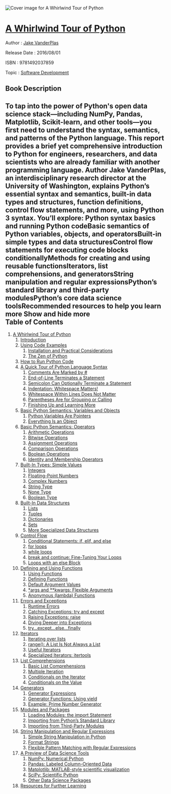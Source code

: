 ![Cover image for A Whirlwind Tour of Python](https://imgdetail.ebookreading.net/cover/cover/software_development/EB9781492037859.jpg)

[A Whirlwind Tour of Python](https://ebookreading.net/view/book/A+Whirlwind+Tour+of+Python-EB9781492037859_1.html "A Whirlwind Tour of Python")
====================================================================================================================

Author : [Jake VanderPlas](https://ebookreading.net/search/author/Jake+VanderPlas)

Release Date : 2016/08/01

ISBN : 9781492037859

Topic : [Software Development](https://ebookreading.net/search/category/software-development)

Book Description
-----------------

 To tap into the power of Python's open data science stack—including NumPy, Pandas, Matplotlib, Scikit-learn, and other tools—you first need to understand the syntax, semantics, and patterns of the Python language. This report provides a brief yet comprehensive introduction to Python for engineers, researchers, and data scientists who are already familiar with another programming language.
Author Jake VanderPlas, an interdisciplinary research director at the University of Washington, explains Python’s essential syntax and semantics, built-in data types and structures, function definitions, control flow statements, and more, using Python 3 syntax.
You’ll explore:
Python syntax basics and running Python codeBasic semantics of Python variables, objects, and operatorsBuilt-in simple types and data structuresControl flow statements for executing code blocks conditionallyMethods for creating and using reusable functionsIterators, list comprehensions, and generatorsString manipulation and regular expressionsPython’s standard library and third-party modulesPython’s core data science toolsRecommended resources to help you learn more        Show and hide more                
Table of Contents
-----------------

1. [A Whirlwind Tour of Python](https://ebookreading.net/view/book/A+Whirlwind+Tour+of+Python-EB9781492037859_5.html#idm140390473117216)
    1. [Introduction](https://ebookreading.net/view/book/A+Whirlwind+Tour+of+Python-EB9781492037859_5.html#introduction)
    1. [Using Code Examples](https://ebookreading.net/view/book/A+Whirlwind+Tour+of+Python-EB9781492037859_5.html#idm140390473022448)
        1. [Installation and Practical Considerations](https://ebookreading.net/view/book/A+Whirlwind+Tour+of+Python-EB9781492037859_5.html#installation-and-pr)
        1. [The Zen of Python](https://ebookreading.net/view/book/A+Whirlwind+Tour+of+Python-EB9781492037859_5.html#the-zen-of-python)
    1. [How to Run Python Code](https://ebookreading.net/view/book/A+Whirlwind+Tour+of+Python-EB9781492037859_5.html#how-to-run-python-c)
    1. [A Quick Tour of Python Language Syntax](https://ebookreading.net/view/book/A+Whirlwind+Tour+of+Python-EB9781492037859_5.html#a-quick-tour-of-pyt)
        1. [Comments Are Marked by #](https://ebookreading.net/view/book/A+Whirlwind+Tour+of+Python-EB9781492037859_5.html#comments-are-marked)
        1. [End-of-Line Terminates a Statement](https://ebookreading.net/view/book/A+Whirlwind+Tour+of+Python-EB9781492037859_5.html#end-of-line-termina)
        1. [Semicolon Can Optionally Terminate a Statement](https://ebookreading.net/view/book/A+Whirlwind+Tour+of+Python-EB9781492037859_5.html#semicolon-can-optio)
        1. [Indentation: Whitespace Matters!](https://ebookreading.net/view/book/A+Whirlwind+Tour+of+Python-EB9781492037859_5.html#indentation-whitesp)
        1. [Whitespace Within Lines Does Not Matter](https://ebookreading.net/view/book/A+Whirlwind+Tour+of+Python-EB9781492037859_5.html#whitespace-within-l)
        1. [Parentheses Are for Grouping or Calling](https://ebookreading.net/view/book/A+Whirlwind+Tour+of+Python-EB9781492037859_5.html#parentheses-are-for)
        1. [Finishing Up and Learning More](https://ebookreading.net/view/book/A+Whirlwind+Tour+of+Python-EB9781492037859_5.html#finishing-up-and-le)
    1. [Basic Python Semantics: Variables and Objects](https://ebookreading.net/view/book/A+Whirlwind+Tour+of+Python-EB9781492037859_5.html#basic-python-semant)
        1. [Python Variables Are Pointers](https://ebookreading.net/view/book/A+Whirlwind+Tour+of+Python-EB9781492037859_5.html#python-variables-ar)
        1. [Everything Is an Object](https://ebookreading.net/view/book/A+Whirlwind+Tour+of+Python-EB9781492037859_5.html#everything-is-an-ob)
    1. [Basic Python Semantics: Operators](https://ebookreading.net/view/book/A+Whirlwind+Tour+of+Python-EB9781492037859_5.html#basic-python-semant)
        1. [Arithmetic Operations](https://ebookreading.net/view/book/A+Whirlwind+Tour+of+Python-EB9781492037859_5.html#arithmetic-operatio)
        1. [Bitwise Operations](https://ebookreading.net/view/book/A+Whirlwind+Tour+of+Python-EB9781492037859_5.html#bitwise-operations)
        1. [Assignment Operations](https://ebookreading.net/view/book/A+Whirlwind+Tour+of+Python-EB9781492037859_5.html#assignment-operatio)
        1. [Comparison Operations](https://ebookreading.net/view/book/A+Whirlwind+Tour+of+Python-EB9781492037859_5.html#comparison-operatio)
        1. [Boolean Operations](https://ebookreading.net/view/book/A+Whirlwind+Tour+of+Python-EB9781492037859_5.html#boolean-operations)
        1. [Identity and Membership Operators](https://ebookreading.net/view/book/A+Whirlwind+Tour+of+Python-EB9781492037859_5.html#identity-and-member)
    1. [Built-In Types: Simple Values](https://ebookreading.net/view/book/A+Whirlwind+Tour+of+Python-EB9781492037859_5.html#built-in-types-simp)
        1. [Integers](https://ebookreading.net/view/book/A+Whirlwind+Tour+of+Python-EB9781492037859_5.html#integers)
        1. [Floating-Point Numbers](https://ebookreading.net/view/book/A+Whirlwind+Tour+of+Python-EB9781492037859_5.html#floating-point-numb)
        1. [Complex Numbers](https://ebookreading.net/view/book/A+Whirlwind+Tour+of+Python-EB9781492037859_5.html#complex-numbers)
        1. [String Type](https://ebookreading.net/view/book/A+Whirlwind+Tour+of+Python-EB9781492037859_5.html#string-type)
        1. [None Type](https://ebookreading.net/view/book/A+Whirlwind+Tour+of+Python-EB9781492037859_5.html#none-type)
        1. [Boolean Type](https://ebookreading.net/view/book/A+Whirlwind+Tour+of+Python-EB9781492037859_5.html#boolean-type)
    1. [Built-In Data Structures](https://ebookreading.net/view/book/A+Whirlwind+Tour+of+Python-EB9781492037859_5.html#built-in-data-struc)
        1. [Lists](https://ebookreading.net/view/book/A+Whirlwind+Tour+of+Python-EB9781492037859_5.html#lists)
        1. [Tuples](https://ebookreading.net/view/book/A+Whirlwind+Tour+of+Python-EB9781492037859_5.html#tuples)
        1. [Dictionaries](https://ebookreading.net/view/book/A+Whirlwind+Tour+of+Python-EB9781492037859_5.html#dictionaries)
        1. [Sets](https://ebookreading.net/view/book/A+Whirlwind+Tour+of+Python-EB9781492037859_5.html#sets)
        1. [More Specialized Data Structures](https://ebookreading.net/view/book/A+Whirlwind+Tour+of+Python-EB9781492037859_5.html#more-specialized-da)
    1. [Control Flow](https://ebookreading.net/view/book/A+Whirlwind+Tour+of+Python-EB9781492037859_5.html#control-flow)
        1. [Conditional Statements: if, elif, and else](https://ebookreading.net/view/book/A+Whirlwind+Tour+of+Python-EB9781492037859_5.html#conditional-stateme)
        1. [for loops](https://ebookreading.net/view/book/A+Whirlwind+Tour+of+Python-EB9781492037859_5.html#for-loops)
        1. [while loops](https://ebookreading.net/view/book/A+Whirlwind+Tour+of+Python-EB9781492037859_5.html#while-loops)
        1. [break and continue: Fine-Tuning Your Loops](https://ebookreading.net/view/book/A+Whirlwind+Tour+of+Python-EB9781492037859_5.html#break-and-continue-)
        1. [Loops with an else Block](https://ebookreading.net/view/book/A+Whirlwind+Tour+of+Python-EB9781492037859_5.html#loops-with-an-else-)
    1. [Defining and Using Functions](https://ebookreading.net/view/book/A+Whirlwind+Tour+of+Python-EB9781492037859_5.html#defining-and-using-)
        1. [Using Functions](https://ebookreading.net/view/book/A+Whirlwind+Tour+of+Python-EB9781492037859_5.html#using-functions)
        1. [Defining Functions](https://ebookreading.net/view/book/A+Whirlwind+Tour+of+Python-EB9781492037859_5.html#defining-functions)
        1. [Default Argument Values](https://ebookreading.net/view/book/A+Whirlwind+Tour+of+Python-EB9781492037859_5.html#default-argument-va)
        1. [*args and **kwargs: Flexible Arguments](https://ebookreading.net/view/book/A+Whirlwind+Tour+of+Python-EB9781492037859_5.html#args-and-kwargs-fle)
        1. [Anonymous (lambda) Functions](https://ebookreading.net/view/book/A+Whirlwind+Tour+of+Python-EB9781492037859_5.html#anonymous-lambda-fu)
    1. [Errors and Exceptions](https://ebookreading.net/view/book/A+Whirlwind+Tour+of+Python-EB9781492037859_5.html#errors-and-exceptio)
        1. [Runtime Errors](https://ebookreading.net/view/book/A+Whirlwind+Tour+of+Python-EB9781492037859_5.html#runtime-errors)
        1. [Catching Exceptions: try and except](https://ebookreading.net/view/book/A+Whirlwind+Tour+of+Python-EB9781492037859_5.html#catching-exceptions)
        1. [Raising Exceptions: raise](https://ebookreading.net/view/book/A+Whirlwind+Tour+of+Python-EB9781492037859_5.html#raising-exceptions-)
        1. [Diving Deeper into Exceptions](https://ebookreading.net/view/book/A+Whirlwind+Tour+of+Python-EB9781492037859_5.html#diving-deeper-into-)
        1. [try…except…else…finally](https://ebookreading.net/view/book/A+Whirlwind+Tour+of+Python-EB9781492037859_5.html#try...except...else)
    1. [Iterators](https://ebookreading.net/view/book/A+Whirlwind+Tour+of+Python-EB9781492037859_5.html#iterators)
        1. [Iterating over lists](https://ebookreading.net/view/book/A+Whirlwind+Tour+of+Python-EB9781492037859_5.html#iterating-over-list)
        1. [range(): A List Is Not Always a List](https://ebookreading.net/view/book/A+Whirlwind+Tour+of+Python-EB9781492037859_5.html#range-a-list-is-not)
        1. [Useful Iterators](https://ebookreading.net/view/book/A+Whirlwind+Tour+of+Python-EB9781492037859_5.html#useful-iterators)
        1. [Specialized Iterators: itertools](https://ebookreading.net/view/book/A+Whirlwind+Tour+of+Python-EB9781492037859_5.html#specialized-iterato)
    1. [List Comprehensions](https://ebookreading.net/view/book/A+Whirlwind+Tour+of+Python-EB9781492037859_5.html#list-comprehensions)
        1. [Basic List Comprehensions](https://ebookreading.net/view/book/A+Whirlwind+Tour+of+Python-EB9781492037859_5.html#basic-list-comprehe)
        1. [Multiple Iteration](https://ebookreading.net/view/book/A+Whirlwind+Tour+of+Python-EB9781492037859_5.html#multiple-iteration)
        1. [Conditionals on the Iterator](https://ebookreading.net/view/book/A+Whirlwind+Tour+of+Python-EB9781492037859_5.html#conditionals-on-the)
        1. [Conditionals on the Value](https://ebookreading.net/view/book/A+Whirlwind+Tour+of+Python-EB9781492037859_5.html#conditionals-on-the)
    1. [Generators](https://ebookreading.net/view/book/A+Whirlwind+Tour+of+Python-EB9781492037859_5.html#generators)
        1. [Generator Expressions](https://ebookreading.net/view/book/A+Whirlwind+Tour+of+Python-EB9781492037859_5.html#generator-expressio)
        1. [Generator Functions: Using yield](https://ebookreading.net/view/book/A+Whirlwind+Tour+of+Python-EB9781492037859_5.html#generator-functions)
        1. [Example: Prime Number Generator](https://ebookreading.net/view/book/A+Whirlwind+Tour+of+Python-EB9781492037859_5.html#example-prime-numbe)
    1. [Modules and Packages](https://ebookreading.net/view/book/A+Whirlwind+Tour+of+Python-EB9781492037859_5.html#modules-and-package)
        1. [Loading Modules: the import Statement](https://ebookreading.net/view/book/A+Whirlwind+Tour+of+Python-EB9781492037859_5.html#loading-modules-the)
        1. [Importing from Python’s Standard Library](https://ebookreading.net/view/book/A+Whirlwind+Tour+of+Python-EB9781492037859_5.html#importing-from-pyth)
        1. [Importing from Third-Party Modules](https://ebookreading.net/view/book/A+Whirlwind+Tour+of+Python-EB9781492037859_5.html#importing-from-thir)
    1. [String Manipulation and Regular Expressions](https://ebookreading.net/view/book/A+Whirlwind+Tour+of+Python-EB9781492037859_5.html#string-manipulation)
        1. [Simple String Manipulation in Python](https://ebookreading.net/view/book/A+Whirlwind+Tour+of+Python-EB9781492037859_5.html#simple-string-manip)
        1. [Format Strings](https://ebookreading.net/view/book/A+Whirlwind+Tour+of+Python-EB9781492037859_5.html#format-strings)
        1. [Flexible Pattern Matching with Regular Expressions](https://ebookreading.net/view/book/A+Whirlwind+Tour+of+Python-EB9781492037859_5.html#flexible-pattern-ma)
    1. [A Preview of Data Science Tools](https://ebookreading.net/view/book/A+Whirlwind+Tour+of+Python-EB9781492037859_5.html#a-preview-of-data-s)
        1. [NumPy: Numerical Python](https://ebookreading.net/view/book/A+Whirlwind+Tour+of+Python-EB9781492037859_5.html#numpy-numerical-pyt)
        1. [Pandas: Labeled Column-Oriented Data](https://ebookreading.net/view/book/A+Whirlwind+Tour+of+Python-EB9781492037859_5.html#pandas-labeled-colu)
        1. [Matplotlib: MATLAB-style scientific visualization](https://ebookreading.net/view/book/A+Whirlwind+Tour+of+Python-EB9781492037859_5.html#matplotlib-matlab-s)
        1. [SciPy: Scientific Python](https://ebookreading.net/view/book/A+Whirlwind+Tour+of+Python-EB9781492037859_5.html#scipy-scientific-py)
        1. [Other Data Science Packages](https://ebookreading.net/view/book/A+Whirlwind+Tour+of+Python-EB9781492037859_5.html#other-data-science-)
    1. [Resources for Further Learning](https://ebookreading.net/view/book/A+Whirlwind+Tour+of+Python-EB9781492037859_5.html#resources-for-furth)
